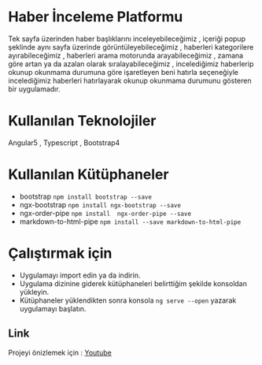 # Haber İnceleme Platformu
Tek sayfa üzerinden haber başlıklarını inceleyebileceğimiz , içeriği popup şeklinde aynı sayfa üzerinde görüntüleyebileceğimiz , haberleri kategorilere ayırabileceğimiz , haberleri arama motorunda arayabileceğimiz , zamana göre artan ya da azalan olarak sıralayabileceğimiz , incelediğimiz haberlerip okunup okunmama durumuna göre işaretleyen beni hatırla seçeneğiyle incelediğimiz haberleri hatırlayarak okunup okunmama durumunu gösteren bir uygulamadır.

# Kullanılan Teknolojiler
Angular5 , Typescript , Bootstrap4

# Kullanılan Kütüphaneler
- bootstrap       `npm install bootstrap --save`
- ngx-bootstrap   `npm install ngx-bootstrap --save`
- ngx-order-pipe  `npm install  ngx-order-pipe --save`
- markdown-to-html-pipe `npm install --save markdown-to-html-pipe`

# Çalıştırmak için

- Uygulamayı import edin ya da indirin.
- Uygulama dizinine giderek kütüphaneleri belirttiğim şekilde konsoldan yükleyin.
- Kütüphaneler yüklendikten sonra konsola `ng serve --open` yazarak uygulamayı başlatın.

## Link

Projeyi önizlemek için : [Youtube](https://www.youtube.com/watch?v=ZgyByyPlCtA&feature=youtu.be)
